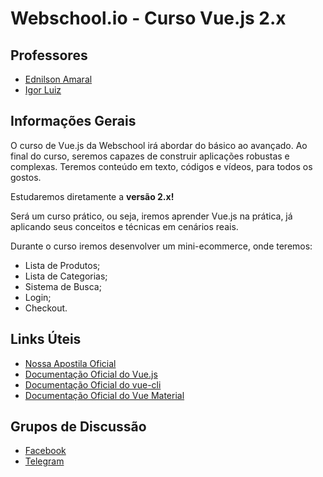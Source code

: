 # Webschool.io - Curso Vue.js 2.x

## Professores  

- [Ednilson Amaral](https://github.com/ednilsonamaral)  
- [Igor Luiz](https://github.com/Halfeld)


## Informações Gerais

O curso de Vue.js da Webschool irá abordar do básico ao avançado. Ao final do curso, seremos capazes de construir aplicações robustas e complexas. Teremos conteúdo em texto, códigos e vídeos, para todos os gostos.

Estudaremos diretamente a **versão 2.x!**

Será um curso prático, ou seja, iremos aprender Vue.js na prática, já aplicando seus conceitos e técnicas em cenários reais.

Durante o curso iremos desenvolver um mini-ecommerce, onde teremos:

- Lista de Produtos;
- Lista de Categorias;
- Sistema de Busca;
- Login;
- Checkout.


## Links Úteis

- [Nossa Apostila Oficial](https://github.com/Webschool-io/vuejs-2-na-pratica/tree/master/Apostila)  
- [Documentação Oficial do Vue.js](https://vuejs.org/v2/guide/)  
- [Documentação Oficial do vue-cli](https://github.com/vuejs/vue-cli)  
- [Documentação Oficial do Vue Material](https://vuematerial.github.io/#/)


## Grupos de Discussão

- [Facebook](https://www.facebook.com/groups/webschool.vue/)  
- [Telegram](https://t.me/webschoolvuejs)
